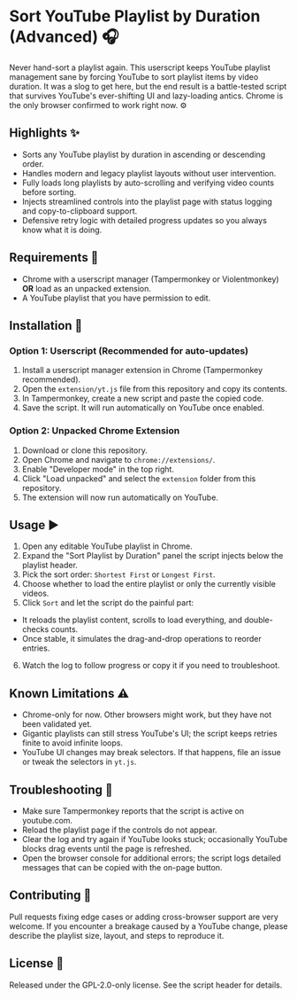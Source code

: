 # Sort YouTube Playlist by Duration (Advanced) 🎧

Never hand-sort a playlist again. This userscript keeps YouTube playlist management sane by forcing YouTube to sort playlist items by video duration. It was a slog to get here, but the end result is a battle-tested script that survives YouTube's ever-shifting UI and lazy-loading antics. Chrome is the only browser confirmed to work right now. ⚙️

## Highlights ✨
- Sorts any YouTube playlist by duration in ascending or descending order.
- Handles modern and legacy playlist layouts without user intervention.
- Fully loads long playlists by auto-scrolling and verifying video counts before sorting.
- Injects streamlined controls into the playlist page with status logging and copy-to-clipboard support.
- Defensive retry logic with detailed progress updates so you always know what it is doing.

## Requirements 🧰
- Chrome with a userscript manager (Tampermonkey or Violentmonkey) **OR** load as an unpacked extension.
- A YouTube playlist that you have permission to edit.

## Installation 🚀

### Option 1: Userscript (Recommended for auto-updates)
1. Install a userscript manager extension in Chrome (Tampermonkey recommended).
2. Open the `extension/yt.js` file from this repository and copy its contents.
3. In Tampermonkey, create a new script and paste the copied code.
4. Save the script. It will run automatically on YouTube once enabled.

### Option 2: Unpacked Chrome Extension
1. Download or clone this repository.
2. Open Chrome and navigate to `chrome://extensions/`.
3. Enable "Developer mode" in the top right.
4. Click "Load unpacked" and select the `extension` folder from this repository.
5. The extension will now run automatically on YouTube.

## Usage ▶️
1. Open any editable YouTube playlist in Chrome.
2. Expand the "Sort Playlist by Duration" panel the script injects below the playlist header.
3. Pick the sort order: `Shortest First` or `Longest First`.
4. Choose whether to load the entire playlist or only the currently visible videos.
5. Click `Sort` and let the script do the painful part:
  - It reloads the playlist content, scrolls to load everything, and double-checks counts.
  - Once stable, it simulates the drag-and-drop operations to reorder entries.
6. Watch the log to follow progress or copy it if you need to troubleshoot.

## Known Limitations ⚠️
- Chrome-only for now. Other browsers might work, but they have not been validated yet.
- Gigantic playlists can still stress YouTube's UI; the script keeps retries finite to avoid infinite loops.
- YouTube UI changes may break selectors. If that happens, file an issue or tweak the selectors in `yt.js`.

## Troubleshooting 🧯
- Make sure Tampermonkey reports that the script is active on youtube.com.
- Reload the playlist page if the controls do not appear.
- Clear the log and try again if YouTube looks stuck; occasionally YouTube blocks drag events until the page is refreshed.
- Open the browser console for additional errors; the script logs detailed messages that can be copied with the on-page button.

## Contributing 🤝
Pull requests fixing edge cases or adding cross-browser support are very welcome. If you encounter a breakage caused by a YouTube change, please describe the playlist size, layout, and steps to reproduce it.

## License 📄
Released under the GPL-2.0-only license. See the script header for details.
